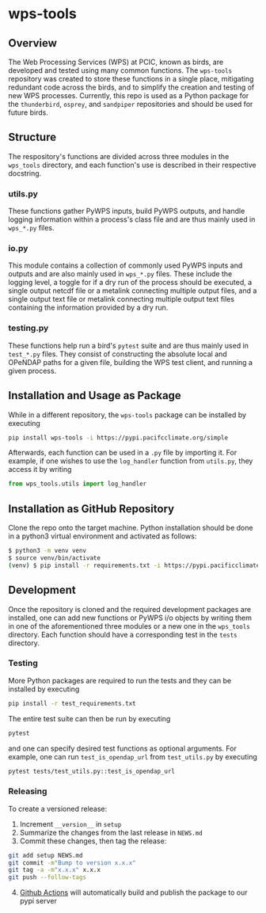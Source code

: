 # wps-tools


## Overview

The Web Processing Services (WPS) at PCIC, known as birds, are developed and tested using many common functions. The `wps-tools` repository was created to store these functions in a single place, mitigating redundant code across the birds, and to simplify the creation and testing of new WPS processes. Currently, this repo is used as a Python package for the `thunderbird`, `osprey`, and `sandpiper` repositories and should be used for future birds.

## Structure

The respository's functions are divided across three modules in the `wps_tools` directory, and each function's use is described in their respective docstring.

### utils.py

These functions gather PyWPS inputs, build PyWPS outputs, and handle logging information within a process's class file and are thus mainly used in `wps_*.py` files.

### io.py

This module contains a collection of commonly used PyWPS inputs and outputs and are also mainly used in `wps_*.py` files. These include the logging level, a toggle for if a dry run of the process should be executed, a single output netcdf file or a metalink connecting multiple output files, and a single output text file or metalink connecting multiple output text files containing the information provided by a dry run.

### testing.py

These functions help run a bird's `pytest` suite and are thus mainly used in `test_*.py` files. They consist of constructing the absolute local and OPeNDAP paths for a given file, building the WPS test client, and running a given process.

## Installation and Usage as Package

While in a different repository, the `wps-tools` package can be installed by executing

```bash
pip install wps-tools -i https://pypi.pacifcclimate.org/simple
```

Afterwards, each function can be used in a `.py` file by importing it. For example, if one wishes to use the `log_handler` function from `utils.py`, they access it by writing

```python
from wps_tools.utils import log_handler
```

## Installation as GitHub Repository

Clone the repo onto the target machine. Python installation should be done in a python3 virtual environment and activated as follows:

```bash
$ python3 -m venv venv
$ source venv/bin/activate
(venv) $ pip install -r requirements.txt -i https://pypi.pacificclimate.org/simple
```

## Development

Once the repository is cloned and the required development packages are installed, one can add new functions or PyWPS i/o objects by writing them in one of the aforementioned three modules or a new one in the `wps_tools` directory. Each function should have a corresponding test in the `tests` directory.

### Testing

More Python packages are required to run the tests and they can be installed by executing

```bash
pip install -r test_requirements.txt
```

The entire test suite can then be run by executing

```bash
pytest
```

and one can specify desired test functions as optional arguments. For example, one can run `test_is_opendap_url` from `test_utils.py` by executing

```bash
pytest tests/test_utils.py::test_is_opendap_url
```

### Releasing

To create a versioned release:

1. Increment `__version__` in `setup`
2. Summarize the changes from the last release in `NEWS.md`
3. Commit these changes, then tag the release:

  ```bash
git add setup NEWS.md
git commit -m"Bump to version x.x.x"
git tag -a -m"x.x.x" x.x.x
git push --follow-tags
  ```
4. [Github Actions](https://github.com/pacificclimate/wps-tools/blob/i16-update-documentation/.github/workflows/pypi-publish.yml) will automatically build and publish the package to our pypi server
